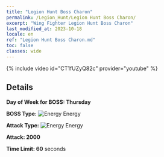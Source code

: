 ```yaml
---
title: "Legion Hunt Boss Charon"
permalink: /Legion_Hunt/Legion Hunt Boss Charon/
excerpt: "Wing Fighter Legion Hunt Boss Charon"
last_modified_at: 2023-10-18
locale: en
ref: "Legion Hunt Boss Charon.md"
toc: false
classes: wide
---
```



{% include video id="CT1fUZyQ82c" provider="youtube" %}

## Details

  **Day of Week for BOSS: Thursday**

  **BOSS Type:** ![Energy](/images/common_sx_icon8.png) Energy

  **Attack Type:** ![Energy](/images/common_sx_icon8.png) Energy

  **Attack: 2000**

  **Time Limit: 60** seconds

